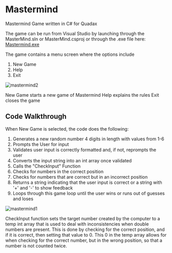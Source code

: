 # Mastermind
Mastermind Game written in C# for Quadax

The game can be run from Visual Studio by launching through the MasterMind.sln or MasterMind.csproj 
or through the .exe file here: [Mastermind.exe](MasterMind/MasterMind/bin/Debug/net8.0/MasterMind.exe)


The game contains a menu screen where the options include
1. New Game
2. Help
3. Exit

![mastermind2](https://github.com/user-attachments/assets/20ffd242-01ea-4e83-9636-ecc711c012cf)

New Game starts a new game of Mastermind
Help explains the rules
Exit closes the game

## Code Walkthrough
When New Game is selected, the code does the following:
1. Generates a new random number 4 digits in length with values from 1-6
2. Prompts the User for input
3. Validates user input is correctly formatted and, if not, reprompts the user
4. Converts the input string into an int array once validated
5. Calls the "CheckInput" Function
6. Checks for numbers in the correct position
7. Checks for numbers that are correct but in an incorrect position
8. Returns a string indicating that the user input is correct or a string with '+' and '-' to show feedback
9. Loops through this game loop until the user wins or runs out of guesses and loses

![mastermind1](https://github.com/user-attachments/assets/ceae2569-0536-460e-9745-b11671fb3213)


CheckInput function sets the target number created by the computer to a temp int array that is used to deal with inconsistencies when double numbers are present.
This is done by checking for the correct position, and if it is correct, then setting that value to 0.
This 0 in the temp array allows for when checking for the correct number, but in the wrong position, so that a number is not counted twice.
